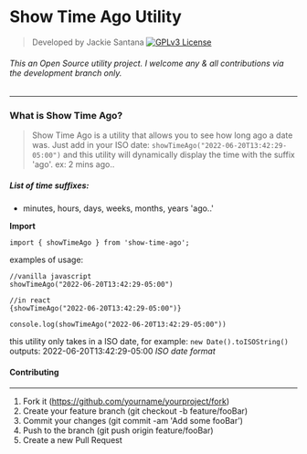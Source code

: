 # Show Time Ago Utility
> Developed by Jackie Santana
[![GPLv3 License](https://img.shields.io/badge/License-GPL%20v3-yellow.svg)](https://opensource.org/licenses/)

###### This an Open Source utility project. I welcome any & all contributions via the development branch only.
---

### What is Show Time Ago?
> Show Time Ago is a utility that allows you to see how long ago a date was. Just add in your ISO date: `showTimeAgo("2022-06-20T13:42:29-05:00")` and this utility will dynamically display the time with the suffix 'ago'. ex: 2 mins ago..

##### List of time suffixes:
- minutes, hours, days, weeks, months, years 'ago..'

**Import**

`import { showTimeAgo } from 'show-time-ago';`

examples of usage: 
```
//vanilla javascript
showTimeAgo("2022-06-20T13:42:29-05:00")

//in react
{showTimeAgo("2022-06-20T13:42:29-05:00")}

console.log(showTimeAgo("2022-06-20T13:42:29-05:00"))
```

this utility only takes in a ISO date, for example: 
`new Date().toISOString()` 
outputs: 2022-06-20T13:42:29-05:00 _ISO date format_

#### Contributing
***
1) Fork it (https://github.com/yourname/yourproject/fork)
2) Create your feature branch (git checkout -b feature/fooBar)
3) Commit your changes (git commit -am 'Add some fooBar')
4) Push to the branch (git push origin feature/fooBar)
5) Create a new Pull Request
